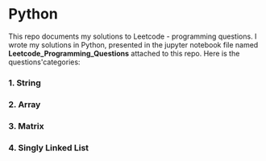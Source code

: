 # Python 

This repo documents my solutions to Leetcode - programming questions. I wrote my solutions in Python, presented in the jupyter notebook file named **Leetcode_Programming_Questions** attached to this repo. Here is the questions'categories:

### 1. String

### 2. Array

### 3. Matrix

### 4. Singly Linked List 
